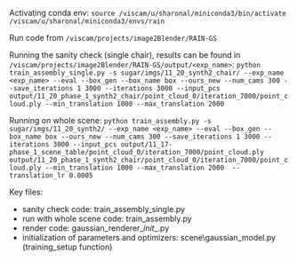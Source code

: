 Activating conda env: 
`source /viscam/u/sharonal/miniconda3/bin/activate /viscam/u/sharonal/miniconda3/envs/rain`

Run code from `/viscam/projects/image2Blender/RAIN-GS`

Running the sanity check (single chair), results can be found in `/viscam/projects/image2Blender/RAIN-GS/output/<exp_name>`:
`python train_assembly_single.py -s sugar/imgs/11_20_synth2_chair/ --exp_name <exp_name> --eval --box_gen --box_name box --ours_new --num_cams 300 --save_iterations 1 3000 --iterations 3000 --input_pcs output/11_20_phase_1_synth2_chair/point_cloud_0/iteration_7000/point_cloud.ply --min_translation 1000 --max_translation 2000`

Running on whole scene:
`python train_assembly.py -s sugar/imgs/11_20_synth2/ --exp_name <exp_name> --eval --box_gen --box_name box --ours_new --num_cams 300 --save_iterations 1 3000 --iterations 3000 --input_pcs output/11_17-phase_1_scene_table/point_cloud_0/iteration_7000/point_cloud.ply output/11_20_phase_1_synth2_chair/point_cloud_0/iteration_7000/point_cloud.ply --min_translation 1000 --max_translation 2000  --translation_lr 0.0005`

Key files:
- sanity check code: train_assembly_single.py
- run with whole scene code: train_assembly.py
- render code: gaussian_renderer\__init__.py
- initialization of parameters and optimizers: scene\gaussian_model.py (training_setup function)
